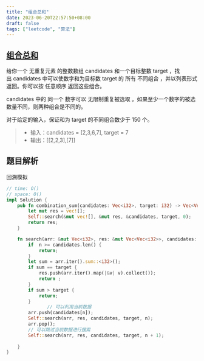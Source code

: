 ```yaml
---
title: "组合总和"
date: 2023-06-20T22:57:50+08:00
draft: false
tags: ["leetcode", "算法"]
---
```


## [组合总和](https://leetcode.cn/problems/combination-sum/)

给你一个 无重复元素 的整数数组 candidates 和一个目标整数 target ，找出 candidates 中可以使数字和为目标数 target 的 所有 不同组合 ，并以列表形式返回。你可以按 任意顺序 返回这些组合。

candidates 中的 同一个 数字可以 无限制重复被选取 。如果至少一个数字的被选数量不同，则两种组合是不同的。 

对于给定的输入，保证和为 target 的不同组合数少于 150 个。

>- 输入：candidates = [2,3,6,7], target = 7
>- 输出：[[2,2,3],[7]]

## 题目解析

回溯模拟

```rust
// time: O()
// space: O()
impl Solution {
    pub fn combination_sum(candidates: Vec<i32>, target: i32) -> Vec<Vec<i32>> {
        let mut res = vec![];
        Self::search(&mut vec![], &mut res, &candidates, target, 0);
        return res;
    }

    fn search(arr: &mut Vec<i32>, res: &mut Vec<Vec<i32>>, candidates: &Vec<i32>, target: i32, n: usize) {
        if  n >= candidates.len() {
            return;
        }
        let sum = arr.iter().sum::<i32>();
        if sum == target {
            res.push(arr.iter().map(|&v| v).collect());
            return ;
        }
        if sum > target {
            return;
        }
               // 可以利用当前数据
        arr.push(candidates[n]);
        Self::search(arr, res, candidates, target, n);
        arr.pop();
        // 可以跳过当前数据进行搜索
        Self::search(arr, res, candidates, target, n + 1);
 
    }
}
```

